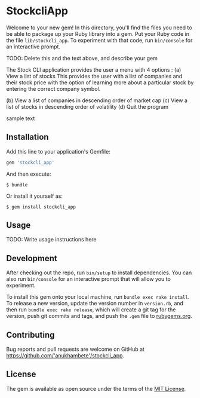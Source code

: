 # StockcliApp

Welcome to your new gem! In this directory, you'll find the files you need to be able to package up your Ruby library into a gem. Put your Ruby code in the file `lib/stockcli_app`. To experiment with that code, run `bin/console` for an interactive prompt.

TODO: Delete this and the text above, and describe your gem

The Stock CLI application provides the user a menu with 4 options :
(a) View a list of stocks
  This provides the user with a list of companies and their stock price with the option
  of learning more about a particular stock by entering the correct company symbol.

(b) View a list of companies in descending order of market cap
(c) View a list of stocks in descending order of volatility
(d) Quit the program

sample text
## Installation

Add this line to your application's Gemfile:

```ruby
gem 'stockcli_app'
```

And then execute:

    $ bundle

Or install it yourself as:

    $ gem install stockcli_app

## Usage

TODO: Write usage instructions here

## Development

After checking out the repo, run `bin/setup` to install dependencies. You can also run `bin/console` for an interactive prompt that will allow you to experiment.

To install this gem onto your local machine, run `bundle exec rake install`. To release a new version, update the version number in `version.rb`, and then run `bundle exec rake release`, which will create a git tag for the version, push git commits and tags, and push the `.gem` file to [rubygems.org](https://rubygems.org).

## Contributing

Bug reports and pull requests are welcome on GitHub at https://github.com/'anukhambete'/stockcli_app.

## License

The gem is available as open source under the terms of the [MIT License](https://opensource.org/licenses/MIT).
